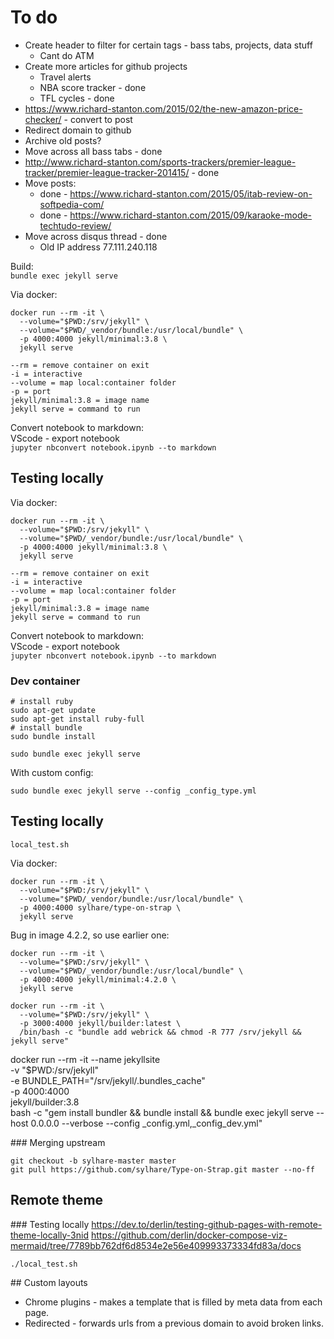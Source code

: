 # To do

* Create header to filter for certain tags - bass tabs, projects, data stuff
  * Cant do ATM
* Create more articles for github projects
  * Travel alerts
  * NBA score tracker - done
  * TFL cycles - done
* https://www.richard-stanton.com/2015/02/the-new-amazon-price-checker/ - convert to post
* Redirect domain to github
* Archive old posts?
* Move across all bass tabs - done
* http://www.richard-stanton.com/sports-trackers/premier-league-tracker/premier-league-tracker-201415/ - done
* Move posts:
  * done - https://www.richard-stanton.com/2015/05/itab-review-on-softpedia-com/
  * done - https://www.richard-stanton.com/2015/09/karaoke-mode-techtudo-review/
* Move across disqus thread - done
  * Old IP address 77.111.240.118

Build:  
``bundle exec jekyll serve``

Via docker:
```
docker run --rm -it \
  --volume="$PWD:/srv/jekyll" \
  --volume="$PWD/_vendor/bundle:/usr/local/bundle" \
  -p 4000:4000 jekyll/minimal:3.8 \
  jekyll serve
```
```
--rm = remove container on exit
-i = interactive
--volume = map local:container folder
-p = port
jekyll/minimal:3.8 = image name
jekyll serve = command to run
```

Convert notebook to markdown:  
VScode - export notebook  
``jupyter nbconvert notebook.ipynb --to markdown``

## Testing locally
Via docker:
```
docker run --rm -it \
  --volume="$PWD:/srv/jekyll" \
  --volume="$PWD/_vendor/bundle:/usr/local/bundle" \
  -p 4000:4000 jekyll/minimal:3.8 \
  jekyll serve
```
```
--rm = remove container on exit
-i = interactive
--volume = map local:container folder
-p = port
jekyll/minimal:3.8 = image name
jekyll serve = command to run
```

Convert notebook to markdown:  
VScode - export notebook  
``jupyter nbconvert notebook.ipynb --to markdown``

### Dev container
```
# install ruby
sudo apt-get update
sudo apt-get install ruby-full
# install bundle
sudo bundle install
```

```
sudo bundle exec jekyll serve
```

With custom config:
```
sudo bundle exec jekyll serve --config _config_type.yml 
```

## Testing locally
```
local_test.sh
```

Via docker:
```
docker run --rm -it \
  --volume="$PWD:/srv/jekyll" \
  --volume="$PWD/_vendor/bundle:/usr/local/bundle" \
  -p 4000:4000 sylhare/type-on-strap \
  jekyll serve
```
Bug in image 4.2.2, so use earlier one:
```
docker run --rm -it \
  --volume="$PWD:/srv/jekyll" \
  --volume="$PWD/_vendor/bundle:/usr/local/bundle" \
  -p 4000:4000 jekyll/minimal:4.2.0 \
  jekyll serve
```

```
docker run --rm -it \
  --volume="$PWD:/srv/jekyll" \
  -p 3000:4000 jekyll/builder:latest \              
  /bin/bash -c "bundle add webrick && chmod -R 777 /srv/jekyll && jekyll serve"
```

docker run --rm  -it --name jekyllsite \
  -v "$PWD:/srv/jekyll" \
  -e BUNDLE_PATH="/srv/jekyll/.bundles_cache" \
  -p 4000:4000 \
  jekyll/builder:3.8 \
  bash -c "gem install bundler && bundle install && bundle exec jekyll serve --host 0.0.0.0 --verbose --config _config.yml,_config_dev.yml"


### Merging upstream
```
git checkout -b sylhare-master master
git pull https://github.com/sylhare/Type-on-Strap.git master --no-ff
```

## Remote theme
### Testing locally
https://dev.to/derlin/testing-github-pages-with-remote-theme-locally-3nid
https://github.com/derlin/docker-compose-viz-mermaid/tree/7789bb762df6d8534e2e56e409993373334fd83a/docs

```
./local_test.sh
```

## Custom layouts
* Chrome plugins - makes a template that is filled by meta data from each page.
* Redirected - forwards urls from a previous domain to avoid broken links.
